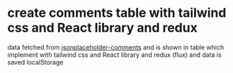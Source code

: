 # create comments table with tailwind css and React library and redux

data fetched from [jsonplaceholder-comments](https://jsonplaceholder.typicode.com/comments)
and is shown in table which implement with tailwind css and React library and redux (flux)
and data is saved localStorage 
